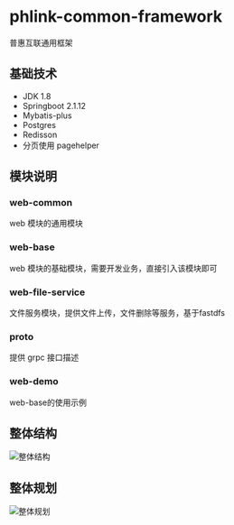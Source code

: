 # phlink-common-framework
普惠互联通用框架

## 基础技术
- JDK 1.8
- Springboot 2.1.12
- Mybatis-plus
- Postgres
- Redisson
- 分页使用 pagehelper

## 模块说明
### web-common
web 模块的通用模块
### web-base
web 模块的基础模块，需要开发业务，直接引入该模块即可
### web-file-service
文件服务模块，提供文件上传，文件删除等服务，基于fastdfs
### proto
提供 grpc 接口描述
### web-demo
web-base的使用示例

## 整体结构
![整体结构](https://github.com/Sevncz/phlink-common-framework/blob/master/doc/%E6%95%B4%E4%BD%93%E7%BB%93%E6%9E%84.png)

## 整体规划
![整体规划](https://github.com/Sevncz/phlink-common-framework/blob/master/doc/%E6%95%B4%E4%BD%93%E7%BB%93%E6%9E%84.png)